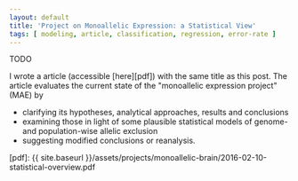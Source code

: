 ```yaml
---
layout: default
title: 'Project on Monoallelic Expression: a Statistical View'
tags: [ modeling, article, classification, regression, error-rate ]
---
```


TODO

I wrote a article (accessible [here][pdf]) with the same title as this post.
The article evaluates the current state of the "monoallelic expression project" (MAE) by

* clarifying its hypotheses, analytical approaches, results and conclusions
* examining those in light of some plausible statistical models of genome- and population-wise allelic exclusion
* suggesting modified conclusions or reanalysis.

[pdf]: {{ site.baseurl }}/assets/projects/monoallelic-brain/2016-02-10-statistical-overview.pdf
<!-- MathJax scripts -->
<script type="text/javascript" src="https://cdn.mathjax.org/mathjax/latest/MathJax.js?config=TeX-AMS-MML_HTMLorMML"></script>
